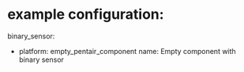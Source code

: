# example configuration:

binary_sensor:
  - platform: empty_pentair_component
    name: Empty component with binary sensor